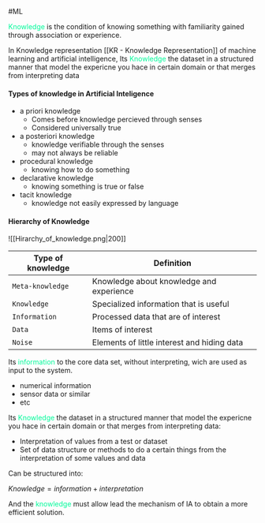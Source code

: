 #ML 

<span style="color:MediumSpringGreen;">Knowledge</span> is the condition of knowing something with familiarity gained through association or experience.

In Knowledge representation [[KR - Knowledge Representation]] of machine learning and artificial intelligence, Its <span style="color:MediumSpringGreen;">Knowledge</span> the dataset in a structured manner that model the expericne you hace in certain domain or that merges from interpreting data

#### Types of knowledge in Artificial Inteligence

* a priori knowledge
	* Comes before knowledge percieved through senses
	* Considered universally true
* a posteriori knowledge
	* knowledge verifiable through the senses
	* may not always be reliable
* procedural knowledge
	* knowing how to do something
* declarative knowledge
	* knowing something is true or false
* tacit knowledge
	* knowledge not easily expressed by language

#### Hierarchy of Knowledge

![[Hirarchy_of_knowledge.png|200]]

| Type of knowledge           | Definition                                           |
|----------------|------------------------------------------------------|
| `Meta-knowledge` | Knowledge about knowledge and experience             |
| `Knowledge`      | Specialized information that is useful              |
| `Information`    | Processed data that are of interest                 |
| `Data`           | Items of interest                                    |
| `Noise`          | Elements of little interest and hiding data          |

Its <span style="color:MediumSpringGreen;">information</span> to the core data set, without interpreting, wich are used as input to the system.
* numerical information
* sensor data or similar
* etc

Its <span style="color:MediumSpringGreen;">Knowledge</span> the dataset in a structured manner that model the expericne you hace in certain domain or that merges from interpreting data: 
* Interpretation of values from a test or dataset
* Set of data structure or methods to do a certain things from the interpretation of some values and data

Can be structured into:

$Knowledge = information + interpretation$

And the <span style="color:MediumSpringGreen;">knowledge</span> must allow lead the mechanism of IA to obtain a more efficient solution. 

